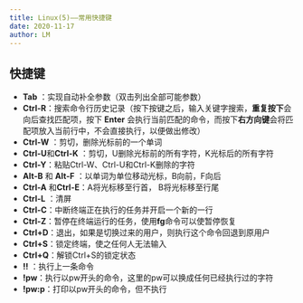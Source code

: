 ```yaml
---
title: Linux(5)——常用快捷键
date: 2020-11-17
author: LM
---
```


## 快捷键

- **Tab** ：实现自动补全参数（双击列出全部可能参数）
- **Ctrl-R**：搜索命令行历史记录（按下按键之后，输入关键字搜索，**重复按下**会向后查找匹配项，按下 **Enter** 会执行当前匹配的命令，而按下**右方向键**会将匹配项放入当前行中，不会直接执行，以便做出修改）
- **Ctrl-W** ：剪切，删除光标前的一个单词
- **Ctrl-U**和**Ctrl-K** ：剪切，U删除光标前的所有字符，K光标后的所有字符
- **Ctrl-Y**：粘贴Ctrl-W、Ctrl-U和Ctrl-K删除的字符
- **Alt-B** 和 **Alt-F** ：以单词为单位移动光标，B向前，F向后
- **Ctrl-A** 和**Ctrl-E**：A将光标移至行首， B将光标移至行尾
- **Ctrl-L** ：清屏
- **Ctrl-C**：中断终端正在执行的任务并开启一个新的一行
- **Ctrl-Z**：暂停在终端运行的任务，使用**fg**命令可以使暂停恢复
- **Ctrl+D**：退出，如果是切换过来的用户，则执行这个命令回退到原用户
- **Ctrl+S**：锁定终端，使之任何人无法输入
- **Ctrl+Q**：解锁Ctrl+S的锁定状态
- **!!** ：执行上一条命令
- **!pw**：执行以pw开头的命令，这里的pw可以换成任何已经执行过的字符
- **!pw:p**：打印以pw开头的命令，但不执行
